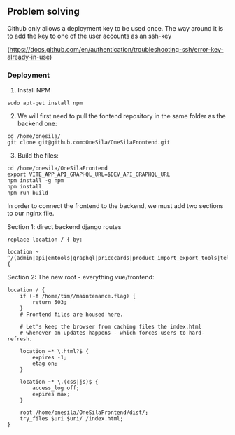 
## Problem solving

Github only allows a deployment key to be used once.
The way around it is to add the key to one of the user accounts as an ssh-key

(https://docs.github.com/en/authentication/troubleshooting-ssh/error-key-already-in-use)

### Deployment

1. Install NPM

```commandline
sudo apt-get install npm
```

2. We will first need to pull the fontend repository in the same folder as the backend one:

```commandline
cd /home/onesila/
git clone git@github.com:OneSila/OneSilaFrontend.git
```

3. Build the files:

```commandline
cd /home/onesila/OneSilaFrontend
export VITE_APP_API_GRAPHQL_URL=$DEV_API_GRAPHQL_URL
npm install -g npm
npm install
npm run build
```


In order to connect the frontend to the backend, we must add two sections to our nginx file. 

Section 1: direct backend django routes

    replace location / { by:

    location ~ ^/(admin|api|emtools|graphql|pricecards|product_import_export_tools|telegram_chatbot|channable)/ {



Section 2: The new root - everything vue/frontend:

    location / {
        if (-f /home/tim//maintenance.flag) {
            return 503;
        }
        # Frontend files are housed here.

        # Let's keep the browser from caching files the index.html
        # whenever an updates happens - which forces users to hard-refresh.

        location ~* \.html?$ {
            expires -1;
            etag on;
        }

        location ~* \.(css|js)$ {
            access_log off;
            expires max;
        }

        root /home/onesila/OneSilaFrontend/dist/;
        try_files $uri $uri/ /index.html;
    }